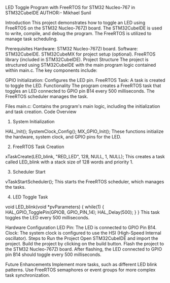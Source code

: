 LED Toggle Program with FreeRTOS for STM32 Nucleo-767 in STM32CubeIDE
AUTHOR:- Mikhael Sunil

Introduction
This project demonstrates how to toggle an LED using FreeRTOS on the STM32 Nucleo-767ZI board. The STM32CubeIDE is
used to write, compile, and debug the program. The FreeRTOS is utilized to manage task scheduling.

Prerequisites
Hardware: STM32 Nucleo-767ZI board.
Software:
STM32CubeIDE.
STM32CubeMX for project setup (optional).
FreeRTOS library (included in STM32CubeIDE).
Project Structure
The project is structured using STM32CubeIDE with the main program logic contained within main.c. The key components include:

GPIO Initialization: Configures the LED pin.
FreeRTOS Task: A task is created to toggle the LED.
Functionality
The program creates a FreeRTOS task that toggles an LED connected to GPIO pin B14 every 500 milliseconds. The FreeRTOS scheduler manages the task.

Files
main.c: Contains the program's main logic, including the initialization and task creation.
Code Overview
1. System Initialization

HAL_Init();
SystemClock_Config();
MX_GPIO_Init();
These functions initialize the hardware, system clock, and GPIO pins for the LED.

2. FreeRTOS Task Creation

xTaskCreate(LED_blink, "RED_LED", 128, NULL, 1, NULL);
This creates a task called LED_blink with a stack size of 128 words and priority 1.

3. Scheduler Start

vTaskStartScheduler();
This starts the FreeRTOS scheduler, which manages the tasks.

4. LED Toggle Task

void LED_blink(void *pvParameters) {
    while(1) {
        HAL_GPIO_TogglePin(GPIOB, GPIO_PIN_14);
        HAL_Delay(500);
    }
}
This task toggles the LED every 500 milliseconds.

Hardware Configuration
LED Pin: The LED is connected to GPIO Pin B14.
Clock: The system clock is configured to use the HSI (High-Speed Internal oscillator).
Steps to Run the Project
Open STM32CubeIDE and import the project.
Build the project by clicking on the build button.
Flash the project to the STM32 Nucleo-767ZI board.
After flashing, the LED connected to GPIO pin B14 should toggle every 500 milliseconds.

Future Enhancements
Implement more tasks, such as different LED blink patterns.
Use FreeRTOS semaphores or event groups for more complex task synchronization.
